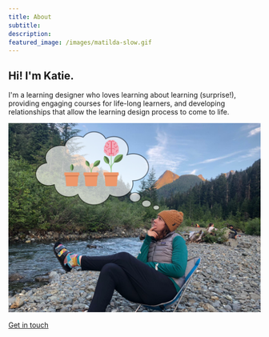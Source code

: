 ```yaml
---
title: About 
subtitle: 
description:
featured_image: /images/matilda-slow.gif
---
```


## Hi! I'm Katie.

I'm a learning designer who loves learning about learning (surprise!), providing engaging courses for life-long learners, and developing relationships that allow the learning design process to come to life. 

![This is me](/images/katie-profesh.png)

<a href="https://katieslearnings.com/contact" class="button button--large">Get in touch</a>